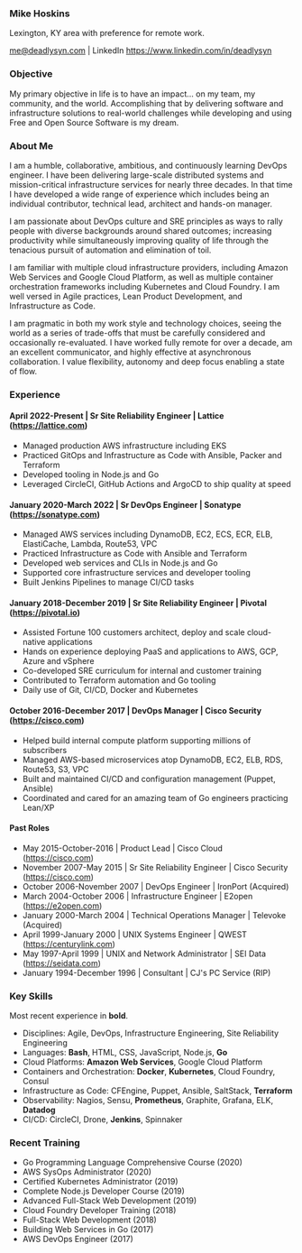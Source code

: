 ### Mike Hoskins

Lexington, KY area with preference for remote work.

me@deadlysyn.com | LinkedIn https://www.linkedin.com/in/deadlysyn

### Objective

My primary objective in life is to have an impact... on my team, my community,
and the world. Accomplishing that by delivering software and infrastructure
solutions to real-world challenges while developing and using Free and Open
Source Software is my dream.

### About Me

I am a humble, collaborative, ambitious, and continuously learning DevOps
engineer. I have been delivering large-scale distributed systems and
mission-critical infrastructure services for nearly three decades. In that
time I have developed a wide range of experience which includes being an
individual contributor, technical lead, architect and hands-on manager.

I am passionate about DevOps culture and SRE principles as ways to rally people
with diverse backgrounds around shared outcomes; increasing productivity while
simultaneously improving quality of life through the tenacious pursuit of
automation and elimination of toil.

I am familiar with multiple cloud infrastructure providers, including Amazon
Web Services and Google Cloud Platform, as well as multiple container
orchestration frameworks including Kubernetes and Cloud Foundry. I am well
versed in Agile practices, Lean Product Development, and Infrastructure as Code.

I am pragmatic in both my work style and technology choices, seeing the world
as a series of trade-offs that must be carefully considered and occasionally
re-evaluated. I have worked fully remote for over a decade, am an excellent
communicator, and highly effective at asynchronous collaboration. I value
flexibility, autonomy and deep focus enabling a state of flow.

### Experience

#### April 2022-Present | Sr Site Reliability Engineer | Lattice (https://lattice.com)

- Managed production AWS infrastructure including EKS
- Practiced GitOps and Infrastructure as Code with Ansible, Packer and Terraform
- Developed tooling in Node.js and Go
- Leveraged CircleCI, GitHub Actions and ArgoCD to ship quality at speed

#### January 2020-March 2022 | Sr DevOps Engineer | Sonatype (https://sonatype.com)

- Managed AWS services including DynamoDB, EC2, ECS, ECR, ELB, ElastiCache, Lambda, Route53, VPC
- Practiced Infrastructure as Code with Ansible and Terraform
- Developed web services and CLIs in Node.js and Go
- Supported core infrastructure services and developer tooling
- Built Jenkins Pipelines to manage CI/CD tasks

#### January 2018-December 2019 | Sr Site Reliability Engineer | Pivotal (https://pivotal.io)

- Assisted Fortune 100 customers architect, deploy and scale cloud-native applications
- Hands on experience deploying PaaS and applications to AWS, GCP, Azure and vSphere
- Co-developed SRE curriculum for internal and customer training
- Contributed to Terraform automation and Go tooling
- Daily use of Git, CI/CD, Docker and Kubernetes

#### October 2016-December 2017 | DevOps Manager | Cisco Security (https://cisco.com)

- Helped build internal compute platform supporting millions of subscribers
- Managed AWS-based microservices atop DynamoDB, EC2, ELB, RDS, Route53, S3, VPC
- Built and maintained CI/CD and configuration management (Puppet, Ansible)
- Coordinated and cared for an amazing team of Go engineers practicing Lean/XP

#### Past Roles

- May 2015-October-2016 | Product Lead | Cisco Cloud (https://cisco.com)
- November 2007-May 2015 | Sr Site Reliability Engineer | Cisco Security (https://cisco.com)
- October 2006-November 2007 | DevOps Engineer | IronPort (Acquired)
- March 2004-October 2006 | Infrastructure Engineer | E2open (https://e2open.com)
- January 2000-March 2004 | Technical Operations Manager | Televoke (Acquired)
- April 1999-January 2000 | UNIX Systems Engineer | QWEST (https://centurylink.com)
- May 1997-April 1999 | UNIX and Network Administrator | SEI Data (https://seidata.com)
- January 1994-December 1996 | Consultant | CJ's PC Service (RIP)

### Key Skills

Most recent experience in **bold**.

- Disciplines: Agile, DevOps, Infrastructure Engineering, Site Reliability Engineering
- Languages: **Bash**, HTML, CSS, JavaScript, Node.js, **Go**
- Cloud Platforms: **Amazon Web Services**, Google Cloud Platform
- Containers and Orchestration: **Docker**, **Kubernetes**, Cloud Foundry, Consul
- Infrastructure as Code: CFEngine, Puppet, Ansible, SaltStack, **Terraform**
- Observability: Nagios, Sensu, **Prometheus**, Graphite, Grafana, ELK, **Datadog**
- CI/CD: CircleCI, Drone, **Jenkins**, Spinnaker

### Recent Training

- Go Programming Language Comprehensive Course (2020)
- AWS SysOps Administrator (2020)
- Certified Kubernetes Administrator (2019)
- Complete Node.js Developer Course (2019)
- Advanced Full-Stack Web Development (2019)
- Cloud Foundry Developer Training (2018)
- Full-Stack Web Development (2018)
- Building Web Services in Go (2017)
- AWS DevOps Engineer (2017)
